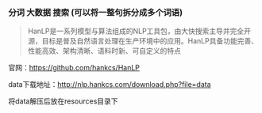 ### 分词 大数据 搜索 (可以将一整句拆分成多个词语)

> HanLP是一系列模型与算法组成的NLP工具包，由大快搜索主导并完全开源，目标是普及自然语言处理在生产环境中的应用。HanLP具备功能完善、性能高效、架构清晰、语料时新、可自定义的特点

官网：https://github.com/hankcs/HanLP

data下载地址：http://nlp.hankcs.com/download.php?file=data

将data解压后放在resources目录下